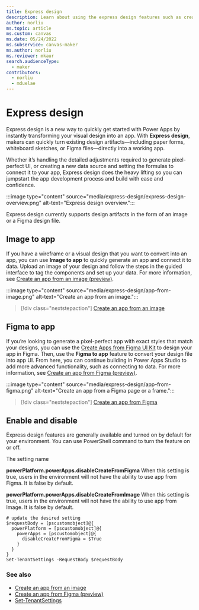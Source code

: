 ```yaml
---
title: Express design
description: Learn about using the express design features such as creating apps from an image or a Figma design.
author: norliu
ms.topic: article
ms.custom: canvas
ms.date: 05/24/2022
ms.subservice: canvas-maker
ms.author: norliu
ms.reviewer: mkaur
search.audienceType: 
  - maker
contributors:
  - norliu
  - mduelae
---
```


# Express design

Express design is a new way to quickly get started with Power Apps by instantly transforming your visual design into an app. With **Express design**, makers can quickly turn existing design artifacts—including paper forms, whiteboard sketches, or Figma files—directly into a working app.

Whether it’s handling the detailed adjustments required to generate pixel-perfect UI, or creating a new data source and setting the formulas to connect it to your app, Express design does the heavy lifting so you can jumpstart the app development process and build with ease and confidence.

:::image type="content" source="media/express-design/express-design-overview.png" alt-text="Express design overview.":::

Express design currently supports design artifacts in the form of an image or a Figma design file.

## Image to app

If you have a wireframe or a visual design that you want to convert into an app, you can use **Image to app** to quickly generate an app and connect it to data. Upload an image of your design and follow the steps in the guided interface to tag the components and set up your data. For more information, see [Create an app from an image (preview)](app-from-image.md).

:::image type="content" source="media/express-design/app-from-image.png" alt-text="Create an app from an image.":::

> [!div class="nextstepaction"]
> [Create an app from an image](app-from-image.md)

## Figma to app

If you’re looking to generate a pixel-perfect app with exact styles that match your designs, you can use the [Create Apps from Figma UI Kit](https://go.microsoft.com/fwlink/?linkid=2193981) to design your app in Figma. Then, use the **Figma to app** feature to convert your design file into app UI. From here, you can continue building in Power Apps Studio to add more advanced functionality, such as connecting to data. For more information, see [Create an app from Figma (preview)](figma/overview.md).

:::image type="content" source="media/express-design/app-from-figma.png" alt-text="Create an app from a Figma page or a frame.":::

> [!div class="nextstepaction"]
> [Create an app from Figma](figma/overview.md)

## Enable and disable

Express design features are generally available and turned on by default for your environment. You can use PowerShell command to turn the feature on or off.

The setting name

**powerPlatform.powerApps.disableCreateFromFigma**
When this setting is true, users in the environment will not have the ability to use app from Figma. It is false by default.

**powerPlatform.powerApps.disableCreateFromImage**
When this setting is true, users in the environment will not have the ability to use app from Image. It is false by default.

```
# update the desired setting
$requestBody = [pscustomobject]@{
  powerPlatform = [pscustomobject]@{
    powerApps = [pscustomobject]@{
      disableCreateFromFigma = $True
    }
  }
}
Set-TenantSettings -RequestBody $requestBody
```

### See also

- [Create an app from an image](app-from-image.md)
- [Create an app from Figma (preview)](figma/overview.md)
- [Set-TenantSettings](/powershell/module/microsoft.powerapps.administration.powershell/set-tenantsettings)
